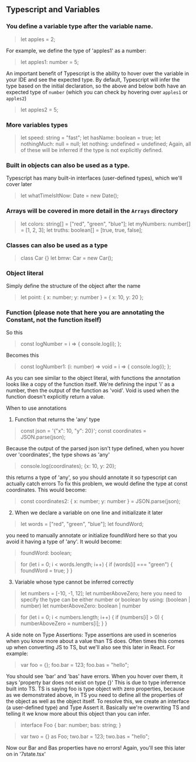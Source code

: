 ## Typescript and Variables

### You define a variable type after the variable name.

> let apples = 2;

For example, we define the type of 'apples1' as a number:

> let apples1: number = 5;

An important benefit of Typescript is the ability to hover over the variable in your IDE and see the expected type. By default, Typescript will infer the type based on the initial declaration, so the above and below both have an expected type of `number` (which you can check by hovering over `apples1` or `apples2`)

> let apples2 = 5;

### More variables types

> let speed: string = "fast";
> let hasName: boolean = true;
> let nothingMuch: null = null;
> let nothing: undefined = undefined;
> Again, all of these will be inferred if the type is not explicitly defined.

### Built in objects can also be used as a type.

Typescript has many built-in interfaces (user-defined types), which we'll cover later

> let whatTimeIsItNow: Date = new Date();

### Arrays will be covered in more detail in the `Arrays` directory

> let colors: string[] = ["red", "green", "blue"];
> let myNumbers: number[] = [1, 2, 3];
> let truths: boolean[] = [true, true, false];

### Classes can also be used as a type

> class Car {}
> let bmw: Car = new Car();

### Object literal

Simply define the structure of the object after the name

> let point: { x: number; y: number } = {
> x: 10,
> y: 20
> };

### Function (please note that here you are annotating the Constant, not the function itself)

So this

> const logNumber = i => {
> console.log(i);
> };

Becomes this

> const logNumber1: (i: number) => void = i => {
> console.log(i);
> };

As you can see similar to the object literal, with functions the annotation looks like a copy of the function itself.
We're defining the input 'i' as a number, then the output of the function as 'void'. Void is used when the function doesn't explicitly return a value.

When to use annotations

1. Function that returns the 'any' type

> const json = '{"x": 10, "y": 20}';
> const coordinates = JSON.parse(json);

Because the output of the parsed json isn't type defined, when you hover over 'coordinates', the type shows as 'any'

> console.log(coordinates); {x: 10, y: 20};

this returns a type of 'any', so you should annotate it so typescript can actually catch errors
To fix this problem, we would define the type at const coordinates. This would become:

> const coordinates2: { x: number; y: number } = JSON.parse(json);

2. When we declare a variable on one line and initializate it later

> let words = ["red", "green", "blue"];
> let foundWord;

you need to manually annotate or initialize foundWord here so that you avoid it having a type of 'any'.
It would become:

> foundWord: boolean;

> for (let i = 0; i < words.length; i++) {
> if (words[i] === "green") {
> foundWord = true;
> }
> }

3. Variable whose type cannot be inferred correctly

> let numbers = [-10, -1, 12];
> let numberAboveZero; here you need to specify the type can be either number or boolean by using: (boolean | number)
> let numberAboveZero: boolean | number

> for (let i = 0; i < numbers.length; i++) {
> if (numbers[i] > 0) {
> numberAboveZero = numbers[i];
> }
> }

A side note on Type Assertions:
Type assertions are used in scenerios when you know more about a value than TS does. Often times this comes up when converting JS to TS,
but we'll also see this later in React. For example:

> var foo = {};
> foo.bar = 123;
> foo.bas = "hello";

You should see 'bar' and 'bas' have errors. When you hover over them, it says 'property bar does not exist on type {}'
This is due to type inferrence built into TS. TS is saying foo is type object with zero properties, because as we demonstrated above,
in TS you need to define all the properties of the object as well as the object itself.
To resolve this, we create an interface (a user-defined type) and Type Assert it. Basically we're overwriting TS and telling it
we know more about this object than you can infer.

> interface Foo {
> bar: number;
> bas: string;
> }

> var two = {} as Foo;
> two.bar = 123;
> two.bas = "hello";

Now our Bar and Bas properties have no errors! Again, you'll see this later on in '7state.tsx'
